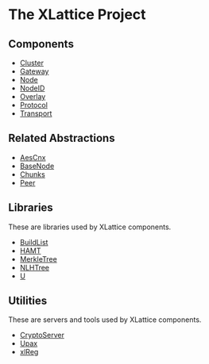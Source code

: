 # The XLattice Project

## Components

* [Cluster](https://jddixon.github.io/xlattice/cluster.html)
* [Gateway](https://jddixon.github.io/xlattice/gateway.html)
* [Node](https://jddixon.github.io/xlattice/node.html)
* [NodeID](https://jddixon.github.io/xlattice/nodeID.html)
* [Overlay](https://jddixon.github.io/xlattice/overlay.html)
* [Protocol](https://jddixon.github.io/xlattice/protocol.html)
* [Transport](https://jddixon.github.io/xlattice/transport.html)

## Related Abstractions

* [AesCnx](https://jddixon.github.io/xlattice/aesCnx.html)
* [BaseNode](https://jddixon.github.io/xlattice/baseNode.html)
* [Chunks](https://jddixon.github.io/xlattice/chunks.html)
* [Peer](https://jddixon.github.io/xlattice/peer.html)

## Libraries

These are libraries used by XLattice components.

* [BuildList](https://jddixon.github.io/xlattice/buildList.html)
* [HAMT](https://jddixon.github.io/xlattice/hamt.html)
* [MerkleTree](https://jddixon.github.io/xlattice/merkleTree.html)
* [NLHTree](https://jddixon.github.io/xlattice/nlhTree.html)
* [U](https://jddixon.github.io/xlattice/u.html)

## Utilities

These are servers and tools used by XLattice components.

* [CryptoServer](https://jddixon.github.io/xlattice/cryptoServer.html)
* [Upax](https://jddixon.github.io/xlattice/upax.html)
* [xlReg](https://jddixon.github.io/xlattice/xlReg.html)
